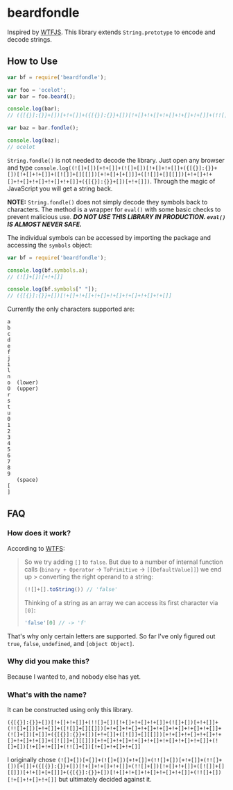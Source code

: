 # beardfondle

Inspired by [WTFJS](https://github.com/denysdovhan/wtfjs). This library extends `String.prototype` to encode and decode strings.

## How to Use

```js
var bf = require('beardfondle');

var foo = 'ocelot';
var bar = foo.beard();

console.log(bar);
// ({[{}]:{}}+[])[+!+[]]+({[{}]:{}}+[])[!+[]+!+[]+!+[]+!+[]+!+[]]+(!![]+[])[!+[]+!+[]+!+[]]+(![]+[])[!+[]+!+[]]+({[{}]:{}}+[])[+!+[]]+(!![]+[])[+[]]

var baz = bar.fondle();

console.log(baz);
// ocelot

```

`String.fondle()` is not needed to decode the library. Just open any browser and type `console.log((![]+[])[+!+[]]+(![]+[])[!+[]+!+[]]+({[{}]:{}}+[])[!+[]+!+[]]+([![]]+[][[]])[+!+[]+[+[]]]+([![]]+[][[]])[+!+[]+!+[]+!+[]+!+[]+!+[]+!+[]]+({[{}]:{}}+[])[+!+[]])`. Through the magic of JavaScript you will get a string back.

**NOTE:** `String.fondle()` does not simply decode they symbols back to characters. The method is a wrapper for `eval()` with some basic checks to prevent malicious use. ***DO NOT USE THIS LIBRARY IN PRODUCTION. `eval()` IS ALMOST NEVER SAFE.*** 

The individual symbols can be accessed by importing the package and accessing the `symbols` object:

```js
var bf = require('beardfondle');

console.log(bf.symbols.a);
// (![]+[])[+!+[]]

console.log(bf.symbols[" "]);
// ({[{}]:{}}+[])[!+[]+!+[]+!+[]+!+[]+!+[]+!+[]+!+[]]
```

Currently the only characters supported are:
```
a
b
c
d
e
f
j
i
l
n
o  (lower)
O  (upper)
r
s
t
u
0
1
2
3
4
5
6
7
8
9
   (space)
[
]
```

## FAQ

### How does it work?

According to [WTFS](https://github.com/denysdovhan/wtfjs#its-a-fail):

> So we try adding `[]` to `false`. But due to a number of internal function calls (`binary + Operator` -> `ToPrimitive` -> `[[DefaultValue]]`) we end up > converting the right operand to a string:
> 
> ```js
> (![]+[].toString()) // 'false'
> ```
> 
> Thinking of a string as an array we can access its first character via `[0]`:
> 
> ```js
> 'false'[0] // -> 'f'
> ```

That's why only certain letters are supported. So far I've only figured out `true`, `false`, `undefined`, and `[object Object]`.

### Why did you make this?

Because I wanted to, and nobody else has yet.

### What's with the name?

It can be constructed using only this library.

```
({[{}]:{}}+[])[!+[]+!+[]]+(!![]+[])[!+[]+!+[]+!+[]]+(![]+[])[+!+[]]+(!![]+[])[+!+[]]+([![]]+[][[]])[+!+[]+!+[]+!+[]+!+[]+!+[]+!+[]+!+[]]+(![]+[])[+[]]+({[{}]:{}}+[])[+!+[]]+([![]]+[][[]])[+!+[]+!+[]+!+[]+!+[]+!+[]+!+[]]+([![]]+[][[]])[+!+[]+!+[]+!+[]+!+[]+!+[]+!+[]+!+[]]+(![]+[])[!+[]+!+[]]+(!![]+[])[!+[]+!+[]+!+[]]
```

I originally chose `(![]+[])[+[]]+(![]+[])[+!+[]]+(!![]+[])[+!+[]]+(!![]+[])[+[]]+({[{}]:{}}+[])[!+[]+!+[]+!+[]]+(!![]+[])[!+[]+!+[]]+([![]]+[][[]])[+!+[]+[+[]]]+({[{}]:{}}+[])[!+[]+!+[]+!+[]+!+[]+!+[]]+(!![]+[])[!+[]+!+[]+!+[]]` but ultimately decided against it.